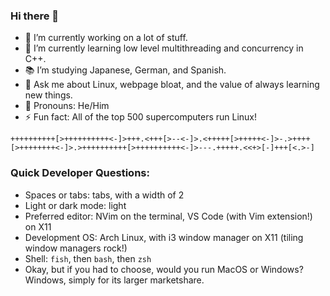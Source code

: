 ### Hi there 👋

- 🔭 I’m currently working on a lot of stuff.
- 🌱 I’m currently learning low level multithreading and concurrency in C++.
- 📚 I’m studying Japanese, German, and Spanish.
- 💬 Ask me about Linux, webpage bloat, and the value of always learning new things.
- ️🌈 Pronouns: He/Him
- ⚡ Fun fact: All of the top 500 supercomputers run Linux!

`++++++++++[>++++++++++<-]>+++.<+++[>--<-]>.<+++++[>+++++<-]>-.>++++[>++++++++<-]>.>++++++++++[>++++++++++<-]>---.+++++.<<+>[-]+++[<.>-]`

### Quick Developer Questions:

- Spaces or tabs: tabs, with a width of 2
- Light or dark mode: light
- Preferred editor: NVim on the terminal, VS Code (with Vim extension!) on X11
- Development OS: Arch Linux, with i3 window manager on X11 (tiling window managers rock!)
- Shell: `fish`, then `bash`, then `zsh`
- Okay, but if you had to choose, would you run MacOS or Windows? Windows, simply for its larger marketshare.
